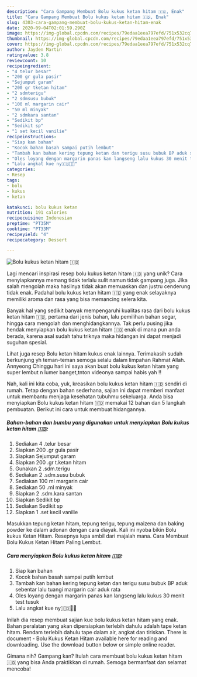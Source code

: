 ```yaml
---
description: "Cara Gampang Membuat Bolu kukus ketan hitam 🇮🇩, Enak"
title: "Cara Gampang Membuat Bolu kukus ketan hitam 🇮🇩, Enak"
slug: 4303-cara-gampang-membuat-bolu-kukus-ketan-hitam-enak
date: 2020-09-04T02:01:59.290Z
image: https://img-global.cpcdn.com/recipes/79edaa1eea797efd/751x532cq70/bolu-kukus-ketan-hitam-🇮🇩-foto-resep-utama.jpg
thumbnail: https://img-global.cpcdn.com/recipes/79edaa1eea797efd/751x532cq70/bolu-kukus-ketan-hitam-🇮🇩-foto-resep-utama.jpg
cover: https://img-global.cpcdn.com/recipes/79edaa1eea797efd/751x532cq70/bolu-kukus-ketan-hitam-🇮🇩-foto-resep-utama.jpg
author: Jayden Martin
ratingvalue: 3.8
reviewcount: 10
recipeingredient:
- "4 telur besar"
- "200 gr gula pasir"
- "Sejumput garam"
- "200 gr tketan hitam"
- "2 sdmterigu"
- "2 sdmsusu bubuk"
- "100 ml margarin cair"
- "50 ml minyak"
- "2 sdmkara santan"
- "Sedikit bp"
- "Sedikit sp"
- "1 set kecil vanilie"
recipeinstructions:
- "Siap kan bahan"
- "Kocok bahan basah sampai putih lembut"
- "Tambah kan bahan kering tepung ketan dan terigu susu bubuk BP aduk sebentar lalu tuangi margarin cair aduk rata"
- "Oles loyang dengan margarin panas kan langseng lalu kukus 30 menit test tusuk"
- "Lalu angkat kue ny🇮🇩🌱🌳"
categories:
- Resep
tags:
- bolu
- kukus
- ketan

katakunci: bolu kukus ketan 
nutrition: 191 calories
recipecuisine: Indonesian
preptime: "PT35M"
cooktime: "PT33M"
recipeyield: "4"
recipecategory: Dessert

---
```



![Bolu kukus ketan hitam 🇮🇩](https://img-global.cpcdn.com/recipes/79edaa1eea797efd/751x532cq70/bolu-kukus-ketan-hitam-🇮🇩-foto-resep-utama.jpg)

Lagi mencari inspirasi resep bolu kukus ketan hitam 🇮🇩 yang unik? Cara menyiapkannya memang tidak terlalu sulit namun tidak gampang juga. Jika salah mengolah maka hasilnya tidak akan memuaskan dan justru cenderung tidak enak. Padahal bolu kukus ketan hitam 🇮🇩 yang enak selayaknya memiliki aroma dan rasa yang bisa memancing selera kita.

Banyak hal yang sedikit banyak mempengaruhi kualitas rasa dari bolu kukus ketan hitam 🇮🇩, pertama dari jenis bahan, lalu pemilihan bahan segar, hingga cara mengolah dan menghidangkannya. Tak perlu pusing jika hendak menyiapkan bolu kukus ketan hitam 🇮🇩 enak di mana pun anda berada, karena asal sudah tahu triknya maka hidangan ini dapat menjadi suguhan spesial.

Lihat juga resep Bolu ketan hitam kukus enak lainnya. Terimakasih sudah berkunjung yh teman-teman semoga selalu dalam limpahan Rahmat Allah. Annyeong Chinggu hari ini saya akan buat bolu kukus ketan hitam yang super lembut n lumer banget,tnton videonya sampai habis yah !!


Nah, kali ini kita coba, yuk, kreasikan bolu kukus ketan hitam 🇮🇩 sendiri di rumah. Tetap dengan bahan sederhana, sajian ini dapat memberi manfaat untuk membantu menjaga kesehatan tubuhmu sekeluarga. Anda bisa menyiapkan Bolu kukus ketan hitam 🇮🇩 memakai 12 bahan dan 5 langkah pembuatan. Berikut ini cara untuk membuat hidangannya.

<!--inarticleads1-->

##### Bahan-bahan dan bumbu yang digunakan untuk menyiapkan Bolu kukus ketan hitam 🇮🇩:

1. Sediakan 4 .telur besar
1. Siapkan 200 .gr gula pasir
1. Siapkan Sejumput garam
1. Siapkan 200 .gr t.ketan hitam
1. Gunakan 2 .sdm.terigu
1. Sediakan 2 .sdm.susu bubuk
1. Sediakan 100 ml margarin cair
1. Sediakan 50 .ml minyak
1. Siapkan 2 .sdm.kara santan
1. Siapkan Sedikit bp
1. Sediakan Sedikit sp
1. Siapkan 1 .set kecil vanilie


Masukkan tepung ketan hitam, tepung terigu, tepung maizena dan baking powder ke dalam adonan dengan cara diayak. Kali ini nyoba bikin Bolu kukus Ketan Hitam. Resepnya lupa ambil dari majalah mana. Cara Membuat Bolu Kukus Ketan Hitam Paling Lembut. 

<!--inarticleads2-->

##### Cara menyiapkan Bolu kukus ketan hitam 🇮🇩:

1. Siap kan bahan
1. Kocok bahan basah sampai putih lembut
1. Tambah kan bahan kering tepung ketan dan terigu susu bubuk BP aduk sebentar lalu tuangi margarin cair aduk rata
1. Oles loyang dengan margarin panas kan langseng lalu kukus 30 menit test tusuk
1. Lalu angkat kue ny🇮🇩🌱🌳


Inilah dia resep membuat sajian kue bolu kukus ketan hitam yang enak. Bahan peralatan yang akan dipersiapkan terlebih dahulu adalah tape ketan hitam. Rendam terlebih dahulu tape dalam air, angkat dan tiriskan. There is document - Bolu Kukus Ketan Hitam available here for reading and downloading. Use the download button below or simple online reader. 

Gimana nih? Gampang kan? Itulah cara membuat bolu kukus ketan hitam 🇮🇩 yang bisa Anda praktikkan di rumah. Semoga bermanfaat dan selamat mencoba!
